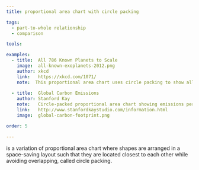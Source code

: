 ```yaml
---
title: proportional area chart with circle packing

tags:
  - part-to-whole relationship
  - comparison

tools:

examples:
  - title:  All 786 Known Planets to Scale
    image:  all-known-exoplanets-2012.png
    author: xkcd
    link:   https://xkcd.com/1071/
    note:  This proportional area chart uses circle packing to show all 786 extrasolar planets (as of june 2012). Planets are categorized based on their mass which is shown with different color.
    
  - title:  Global Carbon Emissions
    author: Stanford Kay
    note:   Circle-packed proportional area chart showing emissions per country
    link:   http://www.stanfordkaystudio.com/information.html
    image:  global-carbon-footprint.png

order: 5

---
```


is a variation of proportional area chart where shapes are arranged in a space-saving layout such that they are located closest to each other while avoiding overlapping, called circle packing.

<!--more-->
